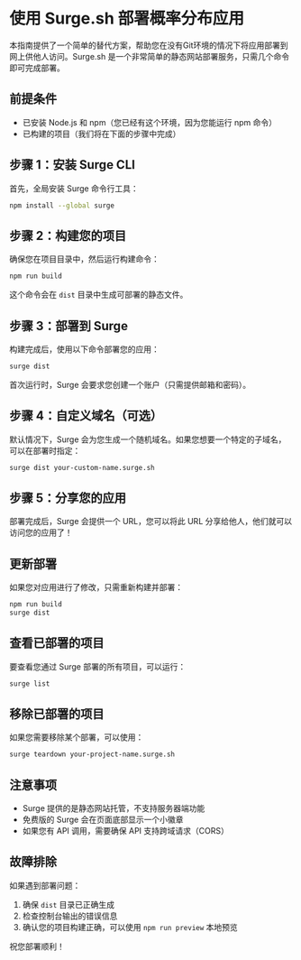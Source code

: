 # 使用 Surge.sh 部署概率分布应用

本指南提供了一个简单的替代方案，帮助您在没有Git环境的情况下将应用部署到网上供他人访问。Surge.sh 是一个非常简单的静态网站部署服务，只需几个命令即可完成部署。

## 前提条件

- 已安装 Node.js 和 npm（您已经有这个环境，因为您能运行 npm 命令）
- 已构建的项目（我们将在下面的步骤中完成）

## 步骤 1：安装 Surge CLI

首先，全局安装 Surge 命令行工具：

```bash
npm install --global surge
```

## 步骤 2：构建您的项目

确保您在项目目录中，然后运行构建命令：

```bash
npm run build
```

这个命令会在 `dist` 目录中生成可部署的静态文件。

## 步骤 3：部署到 Surge

构建完成后，使用以下命令部署您的应用：

```bash
surge dist
```

首次运行时，Surge 会要求您创建一个账户（只需提供邮箱和密码）。

## 步骤 4：自定义域名（可选）

默认情况下，Surge 会为您生成一个随机域名。如果您想要一个特定的子域名，可以在部署时指定：

```bash
surge dist your-custom-name.surge.sh
```

## 步骤 5：分享您的应用

部署完成后，Surge 会提供一个 URL，您可以将此 URL 分享给他人，他们就可以访问您的应用了！

## 更新部署

如果您对应用进行了修改，只需重新构建并部署：

```bash
npm run build
surge dist
```

## 查看已部署的项目

要查看您通过 Surge 部署的所有项目，可以运行：

```bash
surge list
```

## 移除已部署的项目

如果您需要移除某个部署，可以使用：

```bash
surge teardown your-project-name.surge.sh
```

## 注意事项

- Surge 提供的是静态网站托管，不支持服务器端功能
- 免费版的 Surge 会在页面底部显示一个小徽章
- 如果您有 API 调用，需要确保 API 支持跨域请求（CORS）

## 故障排除

如果遇到部署问题：
1. 确保 `dist` 目录已正确生成
2. 检查控制台输出的错误信息
3. 确认您的项目构建正确，可以使用 `npm run preview` 本地预览

祝您部署顺利！